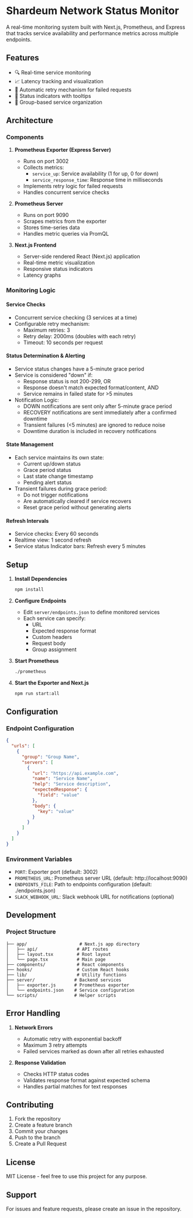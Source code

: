 # Shardeum Network Status Monitor

A real-time monitoring system built with Next.js, Prometheus, and Express that tracks service availability and performance metrics across multiple endpoints.

## Features

- 🔍 Real-time service monitoring
- 📈 Latency tracking and visualization
- 🔄 Automatic retry mechanism for failed requests
- 🚦 Status indicators with tooltips
- 🎯 Group-based service organization

## Architecture

### Components

1. **Prometheus Exporter (Express Server)**
   - Runs on port 3002
   - Collects metrics:
     - `service_up`: Service availability (1 for up, 0 for down)
     - `service_response_time`: Response time in milliseconds
   - Implements retry logic for failed requests
   - Handles concurrent service checks

2. **Prometheus Server**
   - Runs on port 9090
   - Scrapes metrics from the exporter
   - Stores time-series data
   - Handles metric queries via PromQL

3. **Next.js Frontend**
   - Server-side rendered React (Next.js) application
   - Real-time metric visualization
   - Responsive status indicators
   - Latency graphs

### Monitoring Logic

#### Service Checks
- Concurrent service checking (3 services at a time)
- Configurable retry mechanism:
  - Maximum retries: 3
  - Retry delay: 2000ms (doubles with each retry)
  - Timeout: 10 seconds per request

#### Status Determination & Alerting
- Service status changes have a 5-minute grace period
- Service is considered "down" if:
  - Response status is not 200-299, OR
  - Response doesn't match expected format/content, AND
  - Service remains in failed state for >5 minutes
- Notification Logic:
  - DOWN notifications are sent only after 5-minute grace period
  - RECOVERY notifications are sent immediately after a confirmed downtime
  - Transient failures (<5 minutes) are ignored to reduce noise
  - Downtime duration is included in recovery notifications

#### State Management
- Each service maintains its own state:
  - Current up/down status
  - Grace period status
  - Last state change timestamp
  - Pending alert status
- Transient failures during grace period:
  - Do not trigger notifications
  - Are automatically cleared if service recovers
  - Reset grace period without generating alerts

#### Refresh Intervals
- Service checks: Every 60 seconds
- Realtime view: 1 second refresh
- Service status Indicator bars: Refresh every 5 minutes

## Setup

1. **Install Dependencies**
   ```bash
   npm install
   ```

2. **Configure Endpoints**
   - Edit `server/endpoints.json` to define monitored services
   - Each service can specify:
     - URL
     - Expected response format
     - Custom headers
     - Request body
     - Group assignment

3. **Start Prometheus**
   ```bash
   ./prometheus
   ```

4. **Start the Exporter and Next.js**
   ```bash
   npm run start:all
   ```

## Configuration

### Endpoint Configuration

```json
{
  "urls": [
    {
      "group": "Group Name",
      "servers": [
        {
          "url": "https://api.example.com",
          "name": "Service Name",
          "help": "Service description",
          "expectedResponse": {
            "field": "value"
          },
          "body": {
            "key": "value"
          }
        }
      ]
    }
  ]
}
```

### Environment Variables

- `PORT`: Exporter port (default: 3002)
- `PROMETHEUS_URL`: Prometheus server URL (default: http://localhost:9090)
- `ENDPOINTS_FILE`: Path to endpoints configuration (default: ./endpoints.json)
- `SLACK_WEBHOOK_URL`: Slack webhook URL for notifications (optional)

## Development

### Project Structure

```
├── app/                    # Next.js app directory
│   ├── api/               # API routes
│   ├── layout.tsx         # Root layout
│   └── page.tsx           # Main page
├── components/            # React components
├── hooks/                 # Custom React hooks
├── lib/                   # Utility functions
├── server/               # Backend services
│   ├── exporter.js       # Prometheus exporter
│   └── endpoints.json    # Service configuration
└── scripts/              # Helper scripts
```

## Error Handling

1. **Network Errors**
   - Automatic retry with exponential backoff
   - Maximum 3 retry attempts
   - Failed services marked as down after all retries exhausted

2. **Response Validation**
   - Checks HTTP status codes
   - Validates response format against expected schema
   - Handles partial matches for text responses


## Contributing

1. Fork the repository
2. Create a feature branch
3. Commit your changes
4. Push to the branch
5. Create a Pull Request

## License

MIT License - feel free to use this project for any purpose.

## Support

For issues and feature requests, please create an issue in the repository.